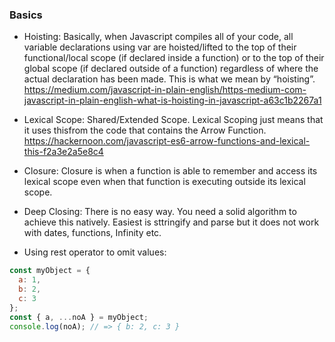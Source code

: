 ### Basics

- Hoisting: Basically, when Javascript compiles all of your code, all variable declarations using var are hoisted/lifted to the top of their functional/local scope (if declared inside a function) or to the top of their global scope (if declared outside of a function) regardless of where the actual declaration has been made. This is what we mean by “hoisting”.
https://medium.com/javascript-in-plain-english/https-medium-com-javascript-in-plain-english-what-is-hoisting-in-javascript-a63c1b2267a1

- Lexical Scope: Shared/Extended Scope. Lexical Scoping just means that it uses thisfrom the code that contains the Arrow Function.
https://hackernoon.com/javascript-es6-arrow-functions-and-lexical-this-f2a3e2a5e8c4

- Closure: Closure is when a function is able to remember and access its lexical scope even when that function is executing outside its lexical scope.

- Deep Closing: There is no easy way. You need a solid algorithm to achieve this natively. Easiest is sttringify and parse but it does not work with dates, functions, Infinity etc.

- Using rest operator to omit values:

```javascript
const myObject = {
  a: 1,
  b: 2,
  c: 3
};
const { a, ...noA } = myObject;
console.log(noA); // => { b: 2, c: 3 }
```
